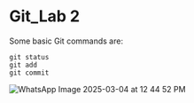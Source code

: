 # Git_Lab 2
Some basic Git commands are:
```
git status
git add
git commit
```


![WhatsApp Image 2025-03-04 at 12 44 52 PM](https://github.com/user-attachments/assets/c81ec514-1092-4b88-87c3-a0c47e9c571c)

